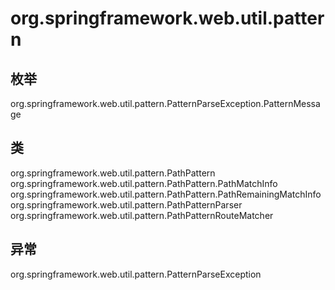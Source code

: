 # org.springframework.web.util.pattern

## 枚举

org.springframework.web.util.pattern.PatternParseException.PatternMessage

## 类

org.springframework.web.util.pattern.PathPattern
org.springframework.web.util.pattern.PathPattern.PathMatchInfo
org.springframework.web.util.pattern.PathPattern.PathRemainingMatchInfo
org.springframework.web.util.pattern.PathPatternParser
org.springframework.web.util.pattern.PathPatternRouteMatcher

## 异常

org.springframework.web.util.pattern.PatternParseException





